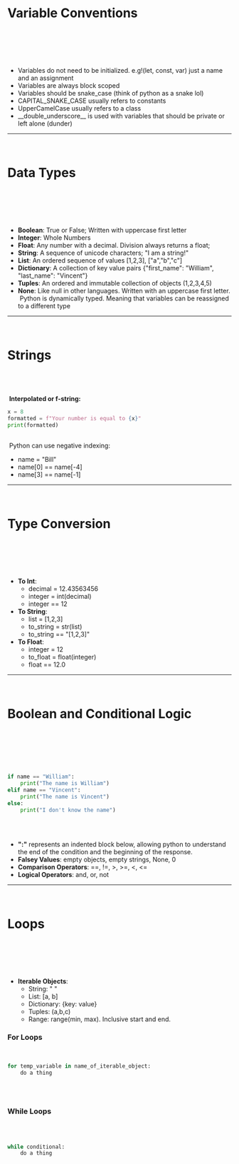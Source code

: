 
# Variable Conventions
​
---
​
- Variables do not need to be initialized. e.g!(let, const, var) just a name and an assignment
- Variables are always block scoped
- Variables should be snake_case (think of python as a snake lol)
- CAPITAL_SNAKE_CASE usually refers to constants
- UpperCamelCase usually refers to a class
- \_\_double_underscore\_\_ is used with variables that should be private or left alone (dunder)
​
---
​
# Data Types
​
---
​
- **Boolean**: True or False; Written with uppercase first letter
- **Integer**: Whole Numbers
- **Float**: Any number with a decimal. Division always returns a float;
- **String**: A sequence of unicode characters; "I am a string!"
- **List**: An ordered sequence of values [1,2,3], ["a","b","c"]
- **Dictionary**: A collection of key value pairs {"first_name": "William", "last_name": "Vincent"}
- **Tuples**: An ordered and immutable collection of objects (1,2,3,4,5)
- **None**: Like null in other languages. Written with an uppercase first letter.
​
Python is dynamically typed. Meaning that variables can be reassigned to a different type
​
---
​
# Strings
​
---
​
**Interpolated or f-string:**
​
```py
x = 8
formatted = f"Your number is equal to {x}"
print(formatted)
​
```
​
Python can use negative indexing:
​
- name = "Bill"
- name[0] == name[-4]
- name[3] == name[-1]
​
---
​
# Type Conversion
​
---
​
- **To Int**:
  - decimal = 12.43563456
  - integer = int(decimal)
  - integer == 12
- **To String**:
  - list = [1,2,3]
  - to_string = str(list)
  - to_string == "[1,2,3]"
- **To Float**:
  - integer = 12
  - to_float = float(integer)
  - float == 12.0
​
---
​
# Boolean and Conditional Logic
​
---
​
```py
​
if name == "William":
    print("The name is William")
elif name == "Vincent":
    print("The name is Vincent")
else:
    print("I don't know the name")
​
```
​
- **":"** represents an indented block below, allowing python to understand the end of the condition and the beginning of the response.
- **Falsey Values**: empty objects, empty strings, None, 0
- **Comparison Operators**: ==, !=, >, >=, <, <=
- **Logical Operators**: and, or, not
​
---
​
# Loops
​
---
​
- **Iterable Objects**:
  - String: " "
  - List: [a, b]
  - Dictionary: {key: value}
  - Tuples: (a,b,c)
  - Range: range(min, max). Inclusive start and end.
​
### For Loops
​
```py
for temp_variable in name_of_iterable_object:
    do a thing
​
```
​
### While Loops
​
```py
​
while conditional:
    do a thing
​
```
